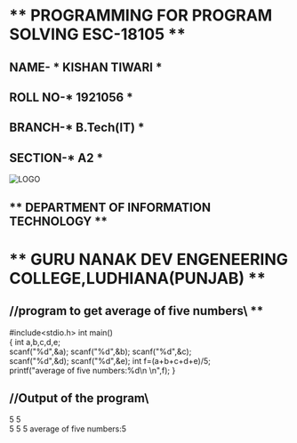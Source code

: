 
# ** PROGRAMMING FOR PROGRAM SOLVING ESC-18105 **
## NAME- * KISHAN TIWARI *
## ROLL NO-* 1921056 *
## BRANCH-* B.Tech(IT) *
## SECTION-* A2 *
![LOGO](https://blog.coachingkaro.org/wp-content/uploads/2019/07/logo.jpg)
## ** DEPARTMENT OF INFORMATION TECHNOLOGY **
# ** GURU NANAK DEV ENGENEERING COLLEGE,LUDHIANA(PUNJAB) **








## //program to get average of five numbers\\ **

#include<stdio.h>
 int main()                                           
 {
        int a,b,c,d,e;                                       
        scanf("%d",&a);
        scanf("%d",&b);
        scanf("%d",&c);                                      
        scanf("%d",&d);
        scanf("%d",&e);
        int f=(a+b+c+d+e)/5;                                 
        printf("average of five numbers:%d\n \n",f);
 }

## //Output of the program\\
5
5                                                     
5
5
5
average of five numbers:5
